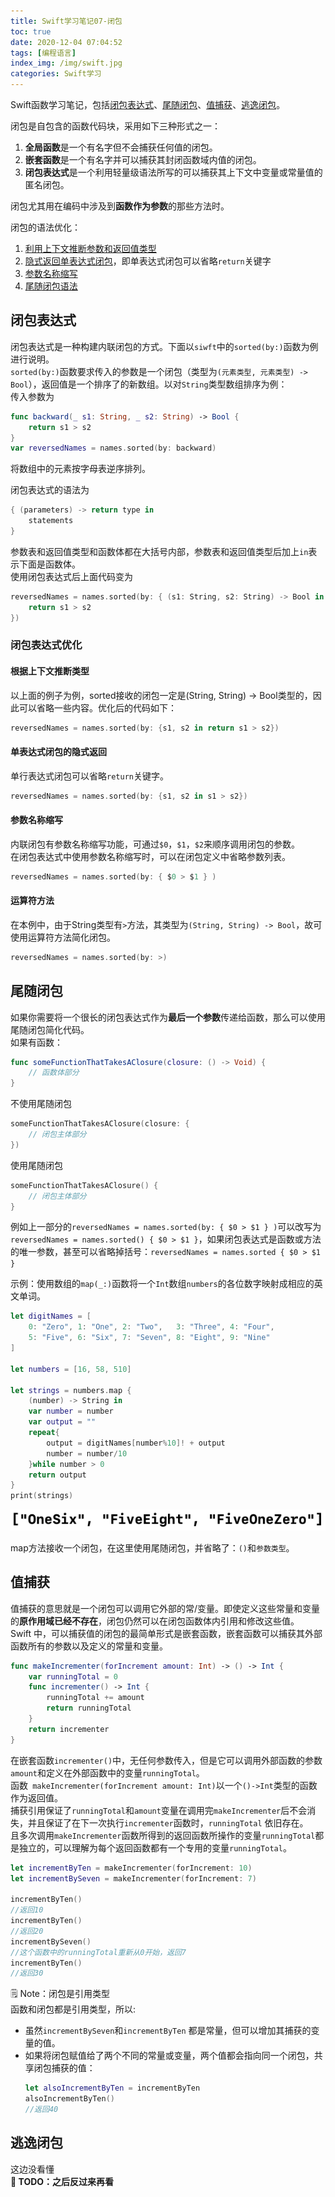 ```yaml
---
title: Swift学习笔记07-闭包
toc: true
date: 2020-12-04 07:04:52
tags: [编程语言]
index_img: /img/swift.jpg
categories: Swift学习
---
```

Swift函数学习笔记，包括[闭包表达式](#expression)、[尾随闭包](#4)、[值捕获](#valueCapture)、[逃逸闭包](#escapingClosure)。
<!--more-->
闭包是自包含的函数代码块，采用如下三种形式之一：
1. **全局函数**是一个有名字但不会捕获任何值的闭包。
2. **嵌套函数**是一个有名字并可以捕获其封闭函数域内值的闭包。
3. **闭包表达式**是一个利用轻量级语法所写的可以捕获其上下文中变量或常量值的匿名闭包。 
 
闭包尤其用在编码中涉及到**函数作为参数**的那些方法时。  

闭包的语法优化：
1. [利用上下文推断参数和返回值类型](#1)
2. [隐式返回单表达式闭包](#2)，即单表达式闭包可以省略`return`关键字
3. [参数名称缩写](#3)
4. [尾随闭包语法](#4) 

<div id="expression"> </div>

## 闭包表达式
闭包表达式是一种构建内联闭包的方式。下面以`siwft`中的`sorted(by:)`函数为例进行说明。  
`sorted(by:)`函数要求传入的参数是一个闭包（类型为`(元素类型, 元素类型) -> Bool`），返回值是一个排序了的新数组。以对`String`类型数组排序为例：  
传入参数为
```swift
func backward(_ s1: String, _ s2: String) -> Bool {
    return s1 > s2
}
var reversedNames = names.sorted(by: backward)
```

将数组中的元素按字母表逆序排列。  

闭包表达式的语法为
```swift
{ (parameters) -> return type in
    statements
}
```

参数表和返回值类型和函数体都在大括号内部，参数表和返回值类型后加上` in `表示下面是函数体。  
使用闭包表达式后上面代码变为
```swift
reversedNames = names.sorted(by: { (s1: String, s2: String) -> Bool in
    return s1 > s2
})
```

### 闭包表达式优化

<div id="1"></div>

#### 根据上下文推断类型
以上面的例子为例，sorted接收的闭包一定是(String, String) -> Bool类型的，因此可以省略一些内容。优化后的代码如下：
```swift
reversedNames = names.sorted(by: {s1, s2 in return s1 > s2})
```

<div id="2"></div>

#### 单表达式闭包的隐式返回
单行表达式闭包可以省略`return`关键字。
```swift
reversedNames = names.sorted(by: {s1, s2 in s1 > s2})
```

<div id="3"></div>

#### 参数名称缩写
内联闭包有参数名称缩写功能，可通过`$0`，`$1`，`$2`来顺序调用闭包的参数。  
在闭包表达式中使用参数名称缩写时，可以在闭包定义中省略参数列表。

```swift
reversedNames = names.sorted(by: { $0 > $1 } )
```

#### 运算符方法
在本例中，由于String类型有` > `方法，其类型为`(String, String) -> Bool`，故可使用运算符方法简化闭包。
```swift
reversedNames = names.sorted(by: >)
```

<div id="4"></div>

## 尾随闭包
如果你需要将一个很长的闭包表达式作为**最后一个参数**传递给函数，那么可以使用尾随闭包简化代码。  
如果有函数：
```swift
func someFunctionThatTakesAClosure(closure: () -> Void) {
    // 函数体部分
}
```

不使用尾随闭包
```swift
someFunctionThatTakesAClosure(closure: {
    // 闭包主体部分
})
```

使用尾随闭包
```swift
someFunctionThatTakesAClosure() {
    // 闭包主体部分
}
```

例如上一部分的``reversedNames = names.sorted(by: { $0 > $1 } )``可以改写为``reversedNames = names.sorted() { $0 > $1 }``，如果闭包表达式是函数或方法的唯一参数，甚至可以省略掉括号：``reversedNames = names.sorted { $0 > $1 }``  

示例：使用数组的`map(_:)`函数将一个`Int`数组`numbers`的各位数字映射成相应的英文单词。  

```swift
let digitNames = [
    0: "Zero", 1: "One", 2: "Two",   3: "Three", 4: "Four",
    5: "Five", 6: "Six", 7: "Seven", 8: "Eight", 9: "Nine"
]

let numbers = [16, 58, 510]

let strings = numbers.map {
    (number) -> String in
    var number = number
    var output = ""
    repeat{
        output = digitNames[number%10]! + output
        number = number/10
    }while number > 0
    return output
}
print(strings)
```  
![](Swift学习笔记07-闭包/2020-12-04-14-30-17.png)  

map方法接收一个闭包，在这里使用尾随闭包，并省略了：`()`和`参数类型`。  

<div id="valueCapture"> </div>

## 值捕获
值捕获的意思就是一个闭包可以调用它外部的常/变量。即使定义这些常量和变量的**原作用域已经不存在**，闭包仍然可以在闭包函数体内引用和修改这些值。  
Swift 中，可以捕获值的闭包的最简单形式是嵌套函数，嵌套函数可以捕获其外部函数所有的参数以及定义的常量和变量。
```swift
func makeIncrementer(forIncrement amount: Int) -> () -> Int {
    var runningTotal = 0
    func incrementer() -> Int {
        runningTotal += amount
        return runningTotal
    }
    return incrementer
}
```

在嵌套函数`incrementer()`中，无任何参数传入，但是它可以调用外部函数的参数`amount`和定义在外部函数中的变量`runningTotal`。  
函数` makeIncrementer(forIncrement amount: Int)`以一个`()->Int`类型的函数作为返回值。  
捕获引用保证了`runningTotal`和`amount`变量在调用完`makeIncrementer`后不会消失，并且保证了在下一次执行`incrementer`函数时，`runningTotal` 依旧存在。  
且多次调用`makeIncrementer`函数所得到的返回函数所操作的变量`runningTotal`都是独立的，可以理解为每个返回函数都有一个专用的变量`runningTotal`。  
```swift
let incrementByTen = makeIncrementer(forIncrement: 10)
let incrementBySeven = makeIncrementer(forIncrement: 7)

incrementByTen()
//返回10
incrementByTen()
//返回20
incrementBySeven()
//这个函数中的runningTotal重新从0开始，返回7
incrementByTen()
//返回30
```

🗒️ Note：闭包是引用类型  
函数和闭包都是引用类型，所以:
- 虽然`incrementBySeven`和`incrementByTen` 都是常量，但可以增加其捕获的变量的值。
- 如果将闭包赋值给了两个不同的常量或变量，两个值都会指向同一个闭包，共享闭包捕获的值：
    ```swift
    let alsoIncrementByTen = incrementByTen
    alsoIncrementByTen()
    //返回40
    ```

<div id="escapingClosure"> </div>

## 逃逸闭包
这边没看懂  
**📒 TODO：之后反过来再看**
